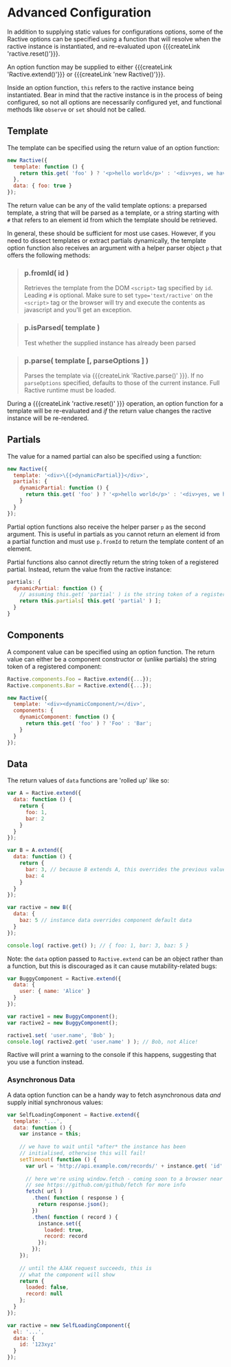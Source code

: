 # Advanced Configuration

In addition to supplying static values for configurations options, some of the Ractive options
can be specified using a function that will resolve when the ractive instance is instantiated,
and re-evaluated upon {{{createLink 'ractive.reset()'}}}.

An option function may be supplied to either {{{createLink 'Ractive.extend()'}}} or {{{createLink 'new Ractive()'}}}.

Inside an option function, `this` refers to the ractive instance being instantiated.
Bear in mind that the ractive instance is in the process of being configured, so not all options
are necessarily configured yet, and functional methods like `observe` or `set` should not be called.

## Template

The template can be specified using the return value of an option function:

```js
new Ractive({
  template: function () {
    return this.get( 'foo' ) ? '<p>hello world</p>' : '<div>yes, we have no foo</div>';
  },
  data: { foo: true }
});
```
The return value can be any of the valid template options: a preparsed template,
a string that will be parsed as a template, or a string starting with `#` that refers to an element id from which
the template should be retrieved.

In general, these should be sufficient for most use cases. However, if you need to dissect templates or extract
partials dynamically, the template option function also receives an argument
with a helper parser object `p` that offers the following methods:

> ### p.fromId( id )
> Retrieves the template from the DOM `<script>` tag specified by `id`. Leading `#` is optional. Make sure to set `type='text/ractive'` on the `<script>` tag or the browser will try and execute the contents as javascript and you'll get an exception.

> ### p.isParsed( template )
> Test whether the supplied instance has already been parsed

> ### p.parse( template [, parseOptions ] )
> Parses the template via {{{createLink 'Ractive.parse()' }}}. If no `parseOptions` specified, defaults to those
> of the current instance. Full Ractive runtime must be loaded.

During a {{{createLink 'ractive.reset()' }}} operation, an option function for a template will be re-evaluated
and _if_ the return value changes the ractive instance will be re-rendered.

## Partials

The value for a named partial can also be specified using a function:

```js
new Ractive({
  template: '<div>\{{>dynamicPartial}}</div>',
  partials: {
    dynamicPartial: function () {
      return this.get( 'foo' ) ? '<p>hello world</p>' : '<div>yes, we have no foo</div>';
    }
  }
});
```

Partial option functions also receive the helper parser `p` as the second argument. This is useful in
partials as you cannot return an element id from a partial function and must use `p.fromId` to return
the template content of an element.

Partial functions also cannot directly return the string token of a registered partial. Instead,
return the value from the ractive instance:

```js
partials: {
  dynamicPartial: function () {
    // assuming this.get( 'partial' ) is the string token of a registered partial:
    return this.partials[ this.get( 'partial' ) ];
  }
}
```

## Components

A component value can be specified using an option function. The return value can either be
a component constructor or (unlike partials) the string token of a registered component:

```js
Ractive.components.Foo = Ractive.extend({...});
Ractive.components.Bar = Ractive.extend({...});

new Ractive({
  template: '<div><dynamicComponent/></div>',
  components: {
    dynamicComponent: function () {
      return this.get( 'foo' ) ? 'Foo' : 'Bar';
    }
  }
});
```

## Data

The return values of `data` functions are 'rolled up' like so:

```js
var A = Ractive.extend({
  data: function () {
    return {
      foo: 1,
      bar: 2
    }
  }
});

var B = A.extend({
  data: function () {
    return {
      bar: 3, // because B extends A, this overrides the previous value
      baz: 4
    }
  }
});

var ractive = new B({
  data: {
    baz: 5 // instance data overrides component default data
  }
});

console.log( ractive.get() ); // { foo: 1, bar: 3, baz: 5 }
```

Note: the `data` option passed to `Ractive.extend` can be an object rather than a function, but this
is discouraged as it can cause mutability-related bugs:

```js
var BuggyComponent = Ractive.extend({
  data: {
    user: { name: 'Alice' }
  }
});

var ractive1 = new BuggyComponent();
var ractive2 = new BuggyComponent();

ractive1.set( 'user.name', 'Bob' );
console.log( ractive2.get( 'user.name' ) ); // Bob, not Alice!
```

Ractive will print a warning to the console if this happens, suggesting that you use a function instead.


### Asynchronous Data

A data option function can be a handy way to fetch asynchronous data _and_ supply initial synchronous values:

```js
var SelfLoadingComponent = Ractive.extend({
  template: '...',
  data: function () {
    var instance = this;
    
    // we have to wait until *after* the instance has been
    // initialised, otherwise this will fail!
    setTimeout( function () {
      var url = 'http://api.example.com/records/' + instance.get( 'id' ) + '.json';
      
      // here we're using window.fetch - coming soon to a browser near you.
      // see https://github.com/github/fetch for more info
      fetch( url )
        .then( function ( response ) {
          return response.json();
        })
        .then( function ( record ) {
          instance.set({
            loaded: true,
            record: record
          });
        });
    });
  
    // until the AJAX request succeeds, this is
    // what the component will show
    return {
      loaded: false,
      record: null
    };
  }
});

var ractive = new SelfLoadingComponent({
  el: '...',
  data: {
    id: '123xyz'
  }
});
```
